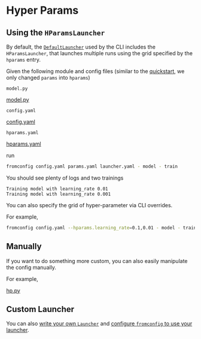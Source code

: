 # Hyper Params <!-- {docsify-ignore} -->


## Using the `HParamsLauncher`

By default, the [`DefaultLauncher`](usage-reference/launcher/) used by the CLI includes the `HParamsLauncher`, that launches multiple runs using the grid specified by the `hparams` entry.

Given the following module and config files (similar to the [quickstart](getting-started/quickstart/), we only changed `params` into `hparams`)

`model.py`

[model.py](model.py ':include :type=code python')

`config.yaml`

[config.yaml](config.yaml ':include :type=code yaml')

`hparams.yaml`

[hparams.yaml](hparams.yaml ':include :type=code yaml')

run

```bash
fromconfig config.yaml params.yaml launcher.yaml - model - train
```

You should see plenty of logs and two trainings

```
Training model with learning_rate 0.01
Training model with learning_rate 0.001
```

You can also specify the grid of hyper-parameter via CLI overrides.

For example,

```bash
fromconfig config.yaml --hparams.learning_rate=0.1,0.01 - model - train
```

## Manually

If you want to do something more custom, you can also easily manipulate the config manually.

For example,

[hp.py](hp.py ':include :type=code python')


## Custom Launcher

You can also [write your own `Launcher`](development/custom-launcher/) and [configure `fromconfig` to use your launcher](examples/configure-launcher/).
